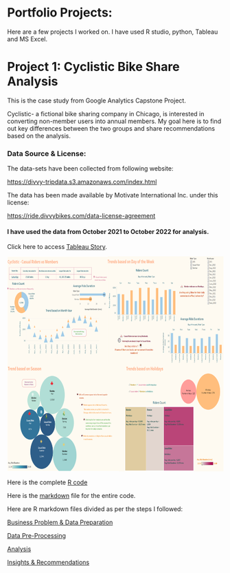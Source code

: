 # Portfolio Projects:

Here are a few projects I worked on. I have used R studio, python, Tableau and MS Excel.

# Project 1: Cyclistic Bike Share Analysis

This is the case study from Google Analytics Capstone Project.

Cyclistic- a fictional bike sharing company in Chicago, is interested in converting non-member users into annual members. My goal here is to find out key differences between the two groups and share recommendations based on the analysis.

### Data Source & License:

The data-sets have been collected from following website:

<https://divvy-tripdata.s3.amazonaws.com/index.html>

The data has been made available by Motivate International Inc. under this license:

<https://ride.divvybikes.com/data-license-agreement>

#### I have used the data from October 2021 to October 2022 for analysis.

Click here to access [Tableau Story](https://public.tableau.com/app/profile/gayatri.paul/viz/Cyclistic_Dashboard_16733809243250/Story1).

<img src="https://github.com/GayatriPaul-DataAnalyst/Portfolio/blob/main/Tableau.png" width="750" height="500">

Here is the complete [R code](https://github.com/GayatriPaul-DataAnalyst/Portfolio/blob/main/R%20Code%20for%20Cyclistic%20Data%20Analysis)

Here is the [markdown](https://github.com/GayatriPaul-DataAnalyst/Portfolio/blob/main/Cyclistic%20Data%20Analysis%20-%20Yearly%20Overview.pdf) file for the entire code.

Here are R markdown files divided as per the steps I followed:

[Business Problem & Data Preparation](https://github.com/GayatriPaul-DataAnalyst/Portfolio/blob/main/Cyclistic%20Data%20Analysis%20-%20Business%20Problem.pdf)

[Data Pre-Processing](https://github.com/GayatriPaul-DataAnalyst/Portfolio/blob/main/Cyclistic%20Data%20Analysis%20-%20Data%20Processing.pdf)

[Analysis](https://github.com/GayatriPaul-DataAnalyst/Portfolio/blob/main/Cyclistic%20Data%20Analysis%20-%20Analysis.pdf)

[Insights & Recommendations](https://github.com/GayatriPaul-DataAnalyst/Portfolio/blob/main/Cyclistic%20Data%20Analysis%20-%20Findings%20and%20Recommendations.pdf)
